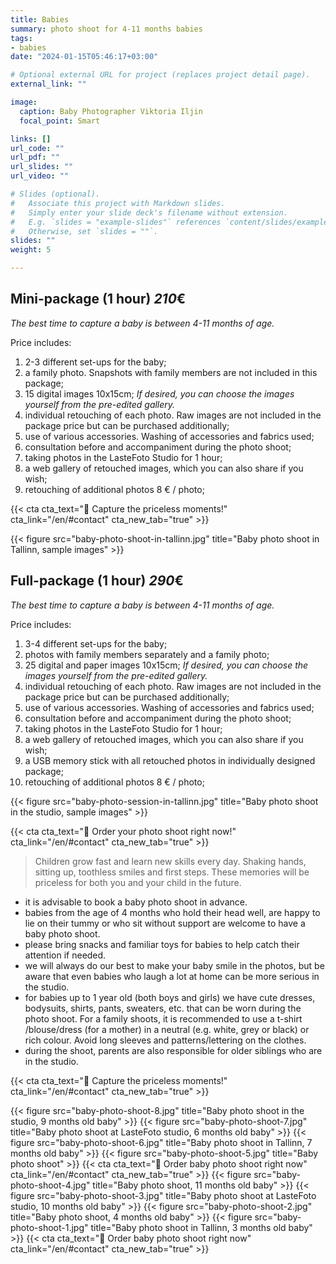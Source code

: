```yaml
---
title: Babies
summary: photo shoot for 4-11 months babies
tags:
- babies
date: "2024-01-15T05:46:17+03:00"

# Optional external URL for project (replaces project detail page).
external_link: ""

image:
  caption: Baby Photographer Viktoria Iljin
  focal_point: Smart

links: []
url_code: ""
url_pdf: ""
url_slides: ""
url_video: ""

# Slides (optional).
#   Associate this project with Markdown slides.
#   Simply enter your slide deck's filename without extension.
#   E.g. `slides = "example-slides"` references `content/slides/example-slides.md`.
#   Otherwise, set `slides = ""`.
slides: ""
weight: 5

---
```

## Mini-package (1 hour) *210*€ 
_The best time to capture a baby is between 4-11 months of age._ 

Price includes:
1. 2-3 different set-ups for the baby;
2. a family photo. Snapshots with family members are not included in this package;
3. 15 digital images 10x15cm; *If desired, you can choose the images yourself from the pre-edited gallery.*
4. individual retouching of each photo. Raw images are not included in the package price but can be purchased additionally;
5. use of various accessories. Washing of accessories and fabrics used;
6. consultation before and accompaniment during the photo shoot;
7. taking photos in the LasteFoto Studio for 1 hour;
8. a web gallery of retouched images, which you can also share if you wish;
9. retouching of additional photos 8 € / photo;

{{< cta cta_text="💛 Capture the priceless moments!" cta_link="/en/#contact" cta_new_tab="true" >}}

{{< figure src="baby-photo-shoot-in-tallinn.jpg" title="Baby photo shoot in Tallinn, sample images" >}}

## Full-package (1 hour) *290*€ 
_The best time to capture a baby is between 4-11 months of age._ 

Price includes:
1. 3-4 different set-ups for the baby;
2. photos with family members separately and a family photo;
3. 25 digital and paper images 10x15cm; *If desired, you can choose the images yourself from the pre-edited gallery.*
4. individual retouching of each photo. Raw images are not included in the package price but can be purchased additionally;
5. use of various accessories. Washing of accessories and fabrics used;
6. consultation before and accompaniment during the photo shoot;
7. taking photos in the LasteFoto Studio for 1 hour;
8. a web gallery of retouched images, which you can also share if you wish;
9. a USB memory stick with all retouched photos in individually designed package;
10. retouching of additional photos 8 € / photo;

{{< figure src="baby-photo-session-in-tallinn.jpg" title="Baby photo shoot in the studio, sample images" >}}

{{< cta cta_text="💛 Order your photo shoot right now!" cta_link="/en/#contact" cta_new_tab="true" >}}

> Children grow fast and learn new skills every day. Shaking hands, sitting up, toothless smiles and first steps. These memories will be priceless for both you and your child in the future.

- it is advisable to book a baby photo shoot in advance.
- babies from the age of 4 months who hold their head well, are happy to lie on their tummy or who sit without support are welcome to have a baby photo shoot.
- please bring snacks and familiar toys for babies to help catch their attention if needed.
- we will always do our best to make your baby smile in the photos, but be aware that even babies who laugh a lot at home can be more serious in the studio.
- for babies up to 1 year old (both boys and girls) we have cute dresses, bodysuits, shirts, pants, sweaters, etc. that can be worn during the photo shoot. For a family shoots, it is recommended to use a t-shirt /blouse/dress (for a mother) in a neutral (e.g. white, grey or black) or rich colour. Avoid long sleeves and patterns/lettering on the clothes.
- during the shoot, parents are also responsible for older siblings who are in the studio.

{{< cta cta_text="💛 Capture the priceless moments!" cta_link="/en/#contact" cta_new_tab="true" >}}

{{< figure src="baby-photo-shoot-8.jpg" title="Baby photo shoot in the studio, 9 months old baby" >}}
{{< figure src="baby-photo-shoot-7.jpg" title="Baby photo shoot at LasteFoto studio, 6 months old baby" >}}
{{< figure src="baby-photo-shoot-6.jpg" title="Baby photo shoot in Tallinn, 7 months old baby" >}}
{{< figure src="baby-photo-shoot-5.jpg" title="Baby photo shoot" >}}
{{< cta cta_text="💛 Order baby photo shoot right now" cta_link="/en/#contact" cta_new_tab="true" >}}
{{< figure src="baby-photo-shoot-4.jpg" title="Baby photo shoot, 11 months old baby" >}}
{{< figure src="baby-photo-shoot-3.jpg" title="Baby photo shoot at LasteFoto studio, 10 months old baby" >}}
{{< figure src="baby-photo-shoot-2.jpg" title="Baby photo shoot, 4 months old baby" >}}
{{< figure src="baby-photo-shoot-1.jpg" title="Baby photo shoot in Tallinn, 3 months old baby" >}}
{{< cta cta_text="💛 Order baby photo shoot right now" cta_link="/en/#contact" cta_new_tab="true" >}}